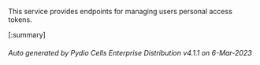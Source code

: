 






This service provides endpoints for managing users personal access tokens.

[:summary]

###### Auto generated by Pydio Cells Enterprise Distribution v4.1.1 on 6-Mar-2023
